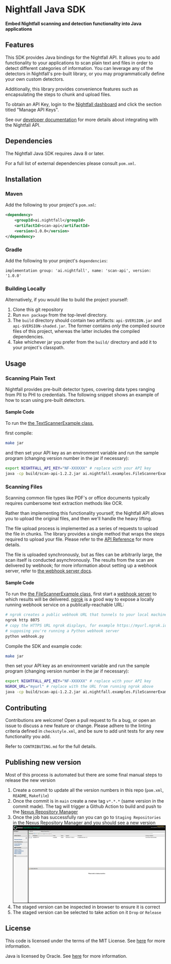 # Nightfall Java SDK

**Embed Nightfall scanning and detection functionality into Java applications**

<!-- TODO add badges [![Build Status](https://travis-ci.org/joemccann/dillinger.svg?branch=master)](https://travis-ci.org/joemccann/dillinger)
-->

##  Features

This SDK provides Java bindings for the Nightfall API. It allows you to add functionality to your applications to
scan plain text and files in order to detect different categories of information. You can leverage any of
the detectors in Nightfall's pre-built library, or you may programmatically define your own custom detectors. 

Additionally, this library provides convenience features such as encapsulating the steps to chunk and upload files.

To obtain an API Key, login to the [Nightfall dashboard](https://app.nightfall.ai/) and click the section
titled "Manage API Keys".

See our [developer documentation](https://docs.nightfall.ai/docs/entities-and-terms-to-know) for more details about
integrating with the Nightfall API.

## Dependencies

The Nightfall Java SDK requires Java 8 or later.

For a full list of external dependencies please consult `pom.xml`.

## Installation

### Maven
Add the following to your project's `pom.xml`:

``` xml
<dependency>
    <groupId>ai.nightfall</groupId>
    <artifactId>scan-api</artifactId>
    <version>1.0.0</version>
</dependency>
```

### Gradle
Add the following to your project's `dependencies`:

```
implementation group: 'ai.nightfall', name: 'scan-api', version: '1.0.0'
```

### Building Locally

Alternatively, if you would like to build the project yourself:
1. Clone this git repository
2. Run `mvn package` from the top-level directory.
3. The `build` directory should contain two artifacts: `api-$VERSION.jar` and `api-$VERSION-shaded.jar`. The former
contains *only* the compiled source files of this project, whereas the latter includes the compiled dependencies. 
4. Take whichever jar you prefer from the `build/` directory and add it to your project's classpath.

## Usage

### Scanning Plain Text

Nightfall provides pre-built detector types, covering data types ranging from PII to PHI to credentials. The following
snippet shows an example of how to scan using pre-built detectors.

####  Sample Code

To run the [the TextScannerExample class](src/main/java/ai/nightfall/examples/TextScannerExample.java),

first compile:
```bash
make jar
```

and then set your API key as an environment variable and run the sample program (changing version number in the jar if necessary):

```bash
export NIGHTFALL_API_KEY="NF-XXXXXX" # replace with your API key
java -cp build/scan-api-1.2.2.jar ai.nightfall.examples.FileScannerExample /path/to/file
```



### Scanning Files

Scanning common file types like PDF's or office documents typically requires cumbersome text
extraction methods like OCR.

Rather than implementing this functionality yourself, the Nightfall API allows you to upload the
original files, and then we'll handle the heavy lifting.

The file upload process is implemented as a series of requests to upload the file in chunks. The library
provides a single method that wraps the steps required to upload your file. Please refer to the
[API Reference](https://docs.nightfall.ai/reference) for more details.

The file is uploaded synchronously, but as files can be arbitrarily large, the scan itself is conducted asynchronously.
The results from the scan are delivered by webhook; for more information about setting up a webhook server, refer to
[the webhook server docs](https://docs.nightfall.ai/docs/creating-a-webhook-server).

#### Sample Code

To run the [the FileScannerExample class](src/main/java/ai/nightfall/examples/FileScannerExample.java), first start a [webhook server](https://docs.nightfall.ai/docs/creating-a-webhook-server) to which results will be delivered. [ngrok](https://ngrok.com/) is a good way to expose a locally running webhook service on a publically-reachable URL:
```bash
# ngrok creates a public webhook URL that tunnels to your local machine. Change the port if you're not listening on port 8075.
ngrok http 8075
# copy the HTTPS URL ngrok displays, for example https://myurl.ngrok.io
# supposing you're running a Python webhook server
python webhook.py
```

Compile the SDK and example code:
```bash
make jar
```

then set your API key as an environment variable and run the sample program (changing version number in the jar if necessary):

```bash
export NIGHTFALL_API_KEY="NF-XXXXXX" # replace with your API key
NGROK_URL="myurl" # replace with the URL from running ngrok above
java -cp build/scan-api-1.2.2.jar ai.nightfall.examples.FileScannerExample "$NGROK_URL" /path/to/file
```


## Contributing

Contributions are welcome! Open a pull request to fix a bug, or open an issue to discuss a new feature
or change. Please adhere to the linting criteria defined in `checkstyle.xml`, and be sure to add unit
tests for any new functionality you add.

Refer to `CONTRIBUTING.md` for the full details.

## Publishing new version

Most of this process is automated but there are some final manual steps to release the new version
1. Create a commit to update all the version numbers in this repo (`pom.xml`, `README`, `Makefile`)
2. Once the commit is in `main` create a new tag `v*.*.*` (same version in the commit made). The tag will trigger a Github Action to build and push to the [Nexus Repository Manager](https://s01.oss.sonatype.org/#view-repositories)
3. Once the job has successfully ran you can go to `Staging Repositories` in the Nexus Repository Manager and you should see a new version
![Staged push on Nexus Repo Manager](images/staged.png)
4. The staged version can be inspected in browser to ensure it is correct
5. The staged version can be selected to take action on it `Drop` or `Release`

## License

This code is licensed under the terms of the MIT License. See [here](https://opensource.org/licenses/MIT)
for more information.

Java is licensed by Oracle. See [here](https://www.oracle.com/java/technologies/javase/jdk-faqs.html)
for more information.
